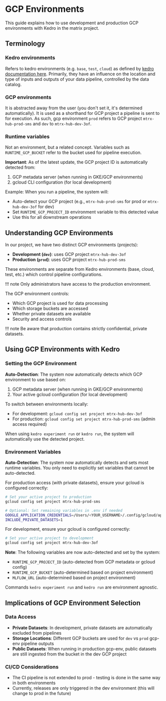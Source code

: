 # GCP Environments


This guide explains how to use development and production GCP environments with Kedro in the matrix project.

## Terminology

### Kedro environments

Refers to kedro environments (e.g. `base`, `test`, `cloud`) as defined by [kedro documentation here](https://docs.kedro.org/en/stable/configuration/configuration_basics.html#configuration-environments).
Primarily, they have an influence on the location and type of inputs and outputs of your data pipeline, controlled by the data catalog.

### GCP environments

It is abstracted away from the user (you don't set it, it's determined automatically). It is used as a shorthand for  GCP project a pipeline is sent to for execution.
As such, gcp environment `prod` refers to GCP project `mtrx-hub-prod-sms` and `dev` to `mtrx-hub-dev-3of`.

### Runtime variables

Not an environment, but a related concept. 
Variables such as `RUNTIME_GCP_BUCKET` refer to the bucket used for pipeline execution.

**Important**: As of the latest update, the GCP project ID is automatically detected from:
1. GCP metadata server (when running in GKE/GCP environments)
2. gcloud CLI configuration (for local development)

Example: When you run a pipeline, the system will:
- Auto-detect your GCP project (e.g., `mtrx-hub-prod-sms` for prod or `mtrx-hub-dev-3of` for dev)
- Set `RUNTIME_GCP_PROJECT_ID` environment variable to this detected value
- Use this for all downstream operations

## Understanding GCP Environments

In our project, we have two distinct GCP environments (projects):

- **Development (`dev`)**: uses GCP project `mtrx-hub-dev-3of`
- **Production (`prod`)**: uses GCP project `mtrx-hub-prod-sms`

These environments are separate from Kedro environments (base, cloud, test, etc.) which control pipeline configurations.

!!! note 
    Only administrators have access to the production environment.

The GCP environment controls:

- Which GCP project is used for data processing
- Which storage buckets are accessed
- Whether private datasets are available
- Security and access controls

!!! note 
    Be aware that production contains strictly confidential, private datasets.
## Using GCP Environments with Kedro

### Setting the GCP Environment

**Auto-Detection**: The system now automatically detects which GCP environment to use based on:
1. GCP metadata server (when running in GKE/GCP environments)
2. Your active gcloud configuration (for local development)

To switch between environments locally:
- For development: `gcloud config set project mtrx-hub-dev-3of`
- For production: `gcloud config set project mtrx-hub-prod-sms` (admin access required)

When using `kedro experiment run` or `kedro run`, the system will automatically use the detected project.


### Environment Variables

**Auto-Detection**: The system now automatically detects and sets most runtime variables. You only need to explicitly set variables that cannot be auto-detected.

For production access (with private datasets), ensure your gcloud is configured correctly:
```bash
# Set your active project to production
gcloud config set project mtrx-hub-prod-sms

# Optional: Set remaining variables in .env if needed
GOOGLE_APPLICATION_CREDENTIALS=/Users/<YOUR_USERNAME>/.config/gcloud/application_default_credentials.json
INCLUDE_PRIVATE_DATASETS=1
```

For development, ensure your gcloud is configured correctly:
```bash
# Set your active project to development  
gcloud config set project mtrx-hub-dev-3of
```

**Note**: The following variables are now auto-detected and set by the system:
- `RUNTIME_GCP_PROJECT_ID` (auto-detected from GCP metadata or gcloud config)
- `RUNTIME_GCP_BUCKET` (auto-determined based on project environment)
- `MLFLOW_URL` (auto-determined based on project environment)

Commands `kedro experiment run` and `kedro run` are environment agnostic.

## Implications of GCP Environment Selection

### Data Access

- **Private Datasets**: In development, private datasets are automatically excluded from pipelines
- **Storage Locations**: Different GCP buckets are used for `dev` vs `prod` gcp-env pipeline outputs
- **Public Datasets**: When running in production gcp-env, public datasets are still ingested from the bucket in the dev GCP project


### CI/CD Considerations

- The CI pipeline is not extended to prod - testing is done in the same way in both environments
- Currently, releases are only triggered in the dev environment (this will change to prod in the future)
